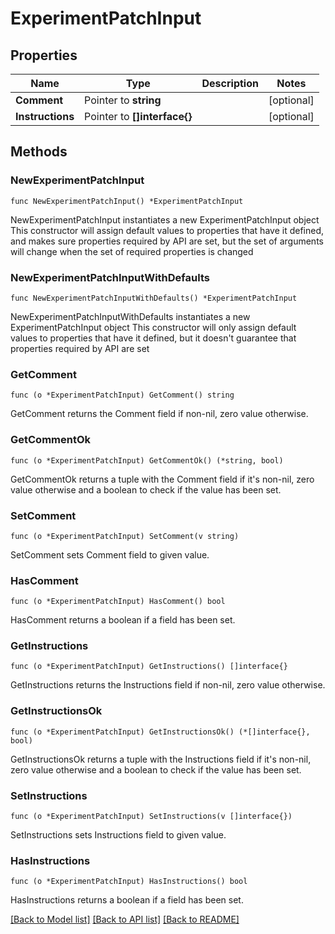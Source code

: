 # ExperimentPatchInput

## Properties

Name | Type | Description | Notes
------------ | ------------- | ------------- | -------------
**Comment** | Pointer to **string** |  | [optional] 
**Instructions** | Pointer to **[]interface{}** |  | [optional] 

## Methods

### NewExperimentPatchInput

`func NewExperimentPatchInput() *ExperimentPatchInput`

NewExperimentPatchInput instantiates a new ExperimentPatchInput object
This constructor will assign default values to properties that have it defined,
and makes sure properties required by API are set, but the set of arguments
will change when the set of required properties is changed

### NewExperimentPatchInputWithDefaults

`func NewExperimentPatchInputWithDefaults() *ExperimentPatchInput`

NewExperimentPatchInputWithDefaults instantiates a new ExperimentPatchInput object
This constructor will only assign default values to properties that have it defined,
but it doesn't guarantee that properties required by API are set

### GetComment

`func (o *ExperimentPatchInput) GetComment() string`

GetComment returns the Comment field if non-nil, zero value otherwise.

### GetCommentOk

`func (o *ExperimentPatchInput) GetCommentOk() (*string, bool)`

GetCommentOk returns a tuple with the Comment field if it's non-nil, zero value otherwise
and a boolean to check if the value has been set.

### SetComment

`func (o *ExperimentPatchInput) SetComment(v string)`

SetComment sets Comment field to given value.

### HasComment

`func (o *ExperimentPatchInput) HasComment() bool`

HasComment returns a boolean if a field has been set.

### GetInstructions

`func (o *ExperimentPatchInput) GetInstructions() []interface{}`

GetInstructions returns the Instructions field if non-nil, zero value otherwise.

### GetInstructionsOk

`func (o *ExperimentPatchInput) GetInstructionsOk() (*[]interface{}, bool)`

GetInstructionsOk returns a tuple with the Instructions field if it's non-nil, zero value otherwise
and a boolean to check if the value has been set.

### SetInstructions

`func (o *ExperimentPatchInput) SetInstructions(v []interface{})`

SetInstructions sets Instructions field to given value.

### HasInstructions

`func (o *ExperimentPatchInput) HasInstructions() bool`

HasInstructions returns a boolean if a field has been set.


[[Back to Model list]](../README.md#documentation-for-models) [[Back to API list]](../README.md#documentation-for-api-endpoints) [[Back to README]](../README.md)


